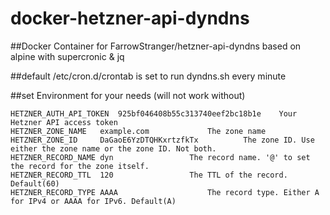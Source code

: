 # docker-hetzner-api-dyndns
##Docker Container for FarrowStranger/hetzner-api-dyndns
based on alpine with supercronic & jq

##default /etc/cron.d/crontab is set to run dyndns.sh every minute

##set Environment for your needs (will not work without)

```
HETZNER_AUTH_API_TOKEN	925bf046408b55c313740eef2bc18b1e	Your Hetzner API access token
HETZNER_ZONE_NAME	example.com				The zone name
HETZNER_ZONE_ID		DaGaoE6YzDTQHKxrtzfkTx			The zone ID. Use either the zone name or the zone ID. Not both.
HETZNER_RECORD_NAME	dyn					The record name. '@' to set the record for the zone itself.
HETZNER_RECORD_TTL	120					The TTL of the record. Default(60)
HETZNER_RECORD_TYPE	AAAA					The record type. Either A for IPv4 or AAAA for IPv6. Default(A)
```


